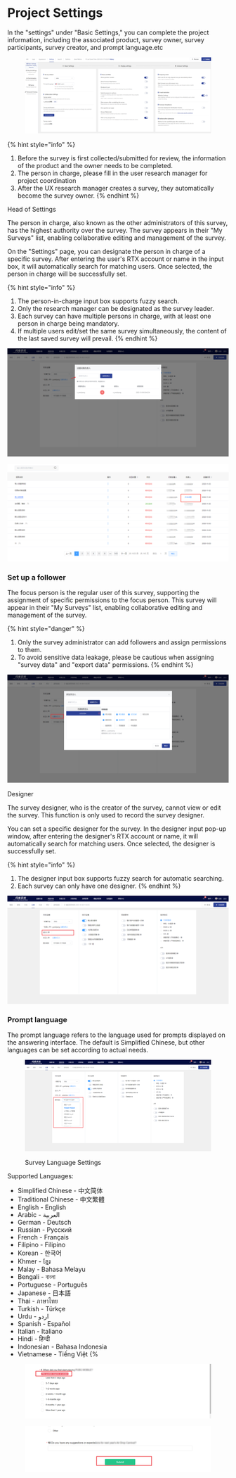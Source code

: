 # Project Settings

In the "settings" under "Basic Settings," you can complete the project information, including the associated product, survey owner, survey participants, survey creator, and prompt language.etc

<figure><img src="../../../.gitbook/assets/image (21).png" alt=""><figcaption></figcaption></figure>

{% hint style="info" %}
1. Before the survey is first collected/submitted for review, the information of the  product and the owner needs to be completed.
2. The person in charge, please fill in the user research manager for project coordination
3. After the UX research manager creates a survey, they automatically become the survey owner.
{% endhint %}

Head of Settings

The person in charge, also known as the other administrators of this survey, has the highest authority over the survey. The survey appears in their "My Surveys" list, enabling collaborative editing and management of the survey.

On the "Settings" page, you can designate the person in charge of a specific survey. After entering the user's RTX account or name in the input box, it will automatically search for matching users. Once selected, the person in charge will be successfully set.

{% hint style="info" %}


1. The person-in-charge input box supports fuzzy search.
2. Only the research manager can be designated as the survey leader.
3. Each survey can have multiple persons in charge, with at least one person in charge being mandatory.
4. If multiple users edit/set the same survey simultaneously, the content of the last saved survey will prevail.
{% endhint %}

![Head of Setup](../../../.gitbook/assets/Snipaste_2023-10-08_11-49-59.png)

![New survey prompt settings manager](<../../../.gitbook/assets/image (116).png>)

### Set up a follower

The focus person is the regular user of this survey, supporting the assignment of specific permissions to the focus person. This survey will appear in their "My Surveys" list, enabling collaborative editing and management of the survey.

{% hint style="danger" %}
1. Only the survey administrator can add followers and assign permissions to them.
2. To avoid sensitive data leakage, please be cautious when assigning "survey data" and "export data" permissions.
{% endhint %}

![Add Follower](../../../.gitbook/assets/Snipaste_2023-10-08_11-51-03.png)

Designer

The survey designer, who is the creator of the survey, cannot view or edit the survey. This function is only used to record the survey designer.

You can set a specific designer for the survey. In the designer input pop-up window, after entering the designer's RTX account or name, it will automatically search for matching users. Once selected, the designer is successfully set.

{% hint style="info" %}


1. The designer input box supports fuzzy search for automatic searching.
2. Each survey can only have one designer.
{% endhint %}

![Add Designer](../../../.gitbook/assets/Snipaste_2023-10-08_11-51-35.png)

### Prompt language

The prompt language refers to the language used for prompts displayed on the answering interface. The default is Simplified Chinese, but other languages can be set according to actual needs.

<figure><img src="../../../.gitbook/assets/企业微信截图_16967377362363.png" alt=""><figcaption><p>Survey Language Settings</p></figcaption></figure>

Supported Languages:

* Simplified Chinese - 中文简体
* Traditional Chinese - 中文繁體
* English - English
* Arabic - العربية
* German - Deutsch
* Russian - Pусский
* French - Français
* Filipino - Filipino
* Korean - 한국어
* Khmer - ខ្មែរ
* Malay - Bahasa Melayu
* Bengali - বাংলা
* Portuguese - Português
* Japanese - 日本語
* Thai - ภาษาไทย
* Turkish - Türkçe
* Urdu - اردو‎
* Spanish - Español
* Italian - Italiano
* Hindi - हिन्दी
* Indonesian - Bahasa Indonesia
* Vietnamese - Tiếng Việt \{%



<figure><img src="../../../.gitbook/assets/Snipaste_2023-10-08_11-56-04.png" alt=""><figcaption></figcaption></figure>

<figure><img src="../../../.gitbook/assets/Snipaste_2023-10-08_11-57-10.png" alt=""><figcaption></figcaption></figure>
